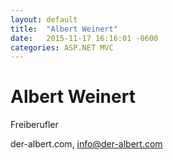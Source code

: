 ```yaml
---
layout: default
title:  "Albert Weinert"
date:   2015-11-17 16:16:01 -0600
categories: ASP.NET MVC
---
```


# Albert Weinert

Freiberufler

der-albert.com, info@der-albert.com